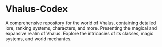 # Vhalus-Codex
A comprehensive repository for the world of Vhalus, containing detailed lore, ranking systems, characters, and more. Presenting the magical and expansive realm of Vhalus. Explore the intricacies of its classes, magic systems, and world mechanics.
